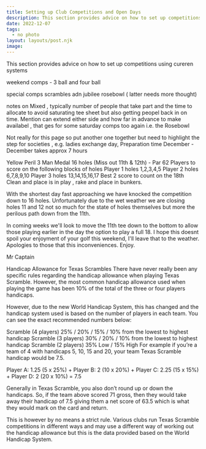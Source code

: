 ```yaml
---
title: Setting up Club Competitions and Open Days
description: This section provides advice on how to set up competitions using current systems
date: 2022-12-07
tags:
  - no photo
layout: layouts/post.njk
image: 
---
```

This section provides advice on how to set up competitions using cureren systems

weekend comps - 3 ball and four ball

special comps scrambles adn jubilee rosebowl ( latter needs more thought)

notes on Mixed , typically number of people that take part and the time to allocate to avoid saturating tee sheet but also getting peopel back in on time.  Mention can extend either side and how far in advance to make availabel , that ges for some saturday comps too again i.e. the Rosebowl

Not really for this page so put another one together but need to highlight the step for societies , e.g. ladies exchange day, 
Preparation time December - December takes approx 7 hours



Yellow Peril 3 Man Medal
16 holes (Miss out 11th & 12th) - Par 62
Players to score on the following blocks of holes
  Player 1 holes 1,2,3,4,5
  Player 2 holes 6,7,8,9,10
  Player 3 holes 13,14,15,16,17
  Best 2 score to count on the 18th
Clean and place is in play , rake and place in bunkers.

With the shortest day fast approaching we have knocked the competition down to 16 holes. Unfortunately due to the wet weather we are closing holes 11 and 12 not so much for the state of holes themselves but more the perilous path down from the 11th.  

In coming weeks we'll look to move the 11th tee down to the bottom to allow those playing earlier in the day the option to play a full 18. I hope this doesnt spoil your enjoyment of your golf this weekend, I'll leave that to the weather. Apologies to those that this inconveniences.  Enjoy.

Mr Captain

Handicap Allowance for Texas Scrambles
There have never really been any specific rules regarding the handicap allowance when playing Texas Scramble. However, the most common handicap allowance used when playing the game has been 10% of the total of the three or four players handicaps.

However, due to the new World Handicap System, this has changed and the handicap system used is based on the number of players in each team. You can see the exact recommended numbers below:

Scramble (4 players) 25% / 20% / 15% / 10% from the lowest to highest handicap
Scramble (3 players) 30% / 20% / 10% from the lowest to highest handicap
Scramble (2 players) 35% Low / 15% High
For example if you’re a team of 4 with handicaps 5, 10, 15 and 20, your team Texas Scramble handicap would be 7.5.

Player A: 1.25 (5 x 25%) + Player B: 2 (10 x 20%) + Player C: 2.25 (15 x 15%) + Player D: 2 (20 x 10%) = 7.5 


Generally in Texas Scramble, you also don’t round up or down the handicaps. So, if the team above scored 71 gross, then they would take away their handicap of 7.5 giving them a net score of 63.5 which is what they would mark on the card and return. 

This is however by no means a strict rule. Various clubs run Texas Scramble competitions in different ways and may use a different way of working out the handicap allowance but this is the data provided based on the World Handicap System.
